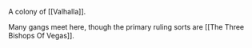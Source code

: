 A colony of [[Valhalla]].

Many gangs meet here, though the primary ruling sorts are [[The Three Bishops Of Vegas]].
